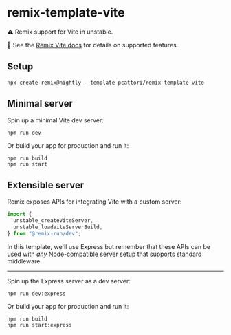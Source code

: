 # remix-template-vite

⚠️ Remix support for Vite in unstable.

📖 See the [Remix Vite docs][remix-vite-docs] for details on supported features.

## Setup

```shellscript
npx create-remix@nightly --template pcattori/remix-template-vite
```

## Minimal server

Spin up a minimal Vite dev server:

```shellscript
npm run dev
```

Or build your app for production and run it:

```shellscript
npm run build
npm run start
```

## Extensible server

Remix exposes APIs for integrating Vite with a custom server:

```ts
import {
  unstable_createViteServer,
  unstable_loadViteServerBuild,
} from "@remix-run/dev";
```

In this template, we'll use Express but remember that these APIs can be used with _any_ Node-compatible server setup that supports standard middleware.

---

Spin up the Express server as a dev server:

```shellscript
npm run dev:express
```

Or build your app for production and run it:

```shellscript
npm run build
npm run start:express
```

[remix-vite-docs]: TODO

